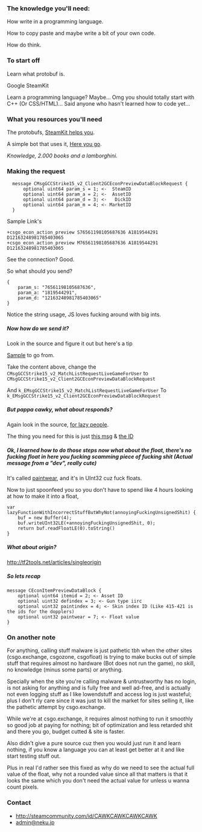 ### The knowledge you'll need:
How write in a programming language.

How to copy paste and maybe write a bit of your own code.

How do think.
    
	
### To start off
Learn what protobuf is.

Google SteamKit

Learn a programming language? Maybe... Omg you should totally start with C++ (Or CSS/HTML)... Said anyone who hasn't learned 
how to code yet...

### What you resources you'll need
The protobufs, [SteamKit helps you](https://github.com/SteamRE/SteamKit/blob/f94c56ce371b2ec76794ed284b80582bae47cea4/Resources/Protobufs/csgo/cstrike15_gcmessages.proto#L657-L701 "Oh shit I just gave u the whole thing...").

A simple bot that uses it, [Here you go](https://github.com/joshuaferrara/node-csgo "Do note it will not be pleasant.").

_Knowledge, 2.000 books and a lamborghini._

### Making the request
```
  message CMsgGCCStrike15_v2_Client2GCEconPreviewDataBlockRequest {
      optional uint64 param_s = 1; <-  SteamID
      optional uint64 param_a = 2; <-  AssetID
      optional uint64 param_d = 3; <-   DickID
      optional uint64 param_m = 4; <- MarketID
  }
```

Sample Link's
```
+csgo_econ_action_preview S76561198105687636 A1819544291 D12163248981785403065
+csgo_econ_action_preview M76561198105687636 A1819544291 D12163248981785403065
```

See the connection? 
Good.

So what should you send?

```
{
	param_s: "76561198105687636",
    param_a: "1819544291",
    param_d: "12163248981785403065"
}
```

Notice the string usage, JS loves fucking around with big ints.

##### Now how do we send it? 

Look in the source and figure it out but here's a tip

[Sample](https://github.com/joshuaferrara/node-csgo/blob/74c577cf2d9d958f0263d2f849a08fc80052a00d/handlers/match.js#L60-L78) to go from.


Take the content above, change the 
```CMsgGCCStrike15_v2_MatchListRequestLiveGameForUser``` to ```CMsgGCCStrike15_v2_Client2GCEconPreviewDataBlockRequest```

And ```k_EMsgGCCStrike15_v2_MatchListRequestLiveGameForUser```
To ```k_EMsgGCCStrike15_v2_Client2GCEconPreviewDataBlockRequest```

##### But pappa cawky, what about responds?

Again look in the source, [for lazy people](https://github.com/joshuaferrara/node-csgo/blob/74c577cf2d9d958f0263d2f849a08fc80052a00d/handlers/match.js#L202-L209).

The thing you need for this is just [this msg](https://github.com/SteamRE/SteamKit/blob/f94c56ce371b2ec76794ed284b80582bae47cea4/Resources/Protobufs/csgo/cstrike15_gcmessages.proto#L699) & [the ID](https://github.com/SteamRE/SteamKit/blob/f94c56ce371b2ec76794ed284b80582bae47cea4/Resources/Protobufs/csgo/cstrike15_gcmessages.proto#L61)

##### Ok, I learned how to do those steps now what about the float, there's no fucking float in here you fucking scamming piece of fucking shit (Actual message from a "dev", really cute)

It's called [paintwear](https://github.com/SteamRE/SteamKit/blob/f94c56ce371b2ec76794ed284b80582bae47cea4/Resources/Protobufs/csgo/cstrike15_gcmessages.proto#L672), and it's in UInt32 cuz fuck floats.

Now to just spoonfeed you so you don't have to spend like 4 hours looking at how to make it into a float,

```
var lazyFunctionWithIncorrectStuffButWhyNot(annoyingFuckingUnsignedShit) {
	buf = new Buffer(4);
    buf.writeUInt32LE(+annoyingFuckingUnsignedShit, 0);
    return buf.readFloatLE(0).toString()
}
```

##### What about origin?

http://tf2tools.net/articles/singleorigin

##### So lets recap

```
message CEconItemPreviewDataBlock {
	optional uint64 itemid = 2; <- Asset ID
	optional uint32 defindex = 3; <- Gun type iirc
	optional uint32 paintindex = 4; <- Skin index ID (Like 415-421 is the ids for the dopplers)
	optional uint32 paintwear = 7; <- Float value
}
```


### On another note
For anything, calling stuff malware is just pathetic tbh when the other sites (csgo.exchange, csgozone, csgofloat) is trying to make bucks out of simple stuff that requires almost no hardware (Bot does not run the game), no skill, no knowledge (minus some parts) or anything.

Specially when the site you're calling malware & untrustworthy has no login, is not asking for anything and is fully free and well ad-free, and is actually not even logging stuff as I like lowendstuff and access log is just wasteful; plus I don't rly care since it was just to kill the market for sites selling it, like the pathetic attempt by csgo.exchange.

While we're at csgo.exchange, it requires almost nothing to run it smoothly so good job at paying for nothing; bit of optimization and less retarded shit and there you go, budget cutted & site is faster.

Also didn't give a pure source cuz then you would just run it and learn nothing, if you know a language you can at least get better at it and like start testing stuff out.

Plus in real I'd rather see this fixed as why do we need to see the actual full value of the float, why not a rounded value since all that matters is that it looks the same which you don't need the actual value for unless u wanna count pixels.

### Contact

* http://steamcommunity.com/id/CAWKCAWKCAWKCAWK
* admin@neku.jp
